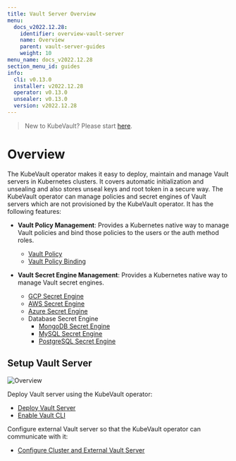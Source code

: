 ```yaml
---
title: Vault Server Overview
menu:
  docs_v2022.12.28:
    identifier: overview-vault-server
    name: Overview
    parent: vault-server-guides
    weight: 10
menu_name: docs_v2022.12.28
section_menu_id: guides
info:
  cli: v0.13.0
  installer: v2022.12.28
  operator: v0.13.0
  unsealer: v0.13.0
  version: v2022.12.28
---
```


> New to KubeVault? Please start [here](/docs/v2022.12.28/concepts/README).

# Overview

The KubeVault operator makes it easy to deploy, maintain and manage Vault servers in Kubernetes clusters. It covers automatic initialization and unsealing and also stores unseal keys and root token in a secure way. The KubeVault operator can manage policies and secret engines of Vault servers which are not provisioned by the KubeVault operator. It has the following features:

- **Vault Policy Management**: Provides a Kubernetes native way to manage Vault policies and bind those policies to the users or the auth method roles.

  - [Vault Policy](/docs/v2022.12.28/guides/policy-management/overview#vaultpolicy)
  - [Vault Policy Binding](/docs/v2022.12.28/guides/policy-management/overview#vaultpolicybinding)

- **Vault Secret Engine Management**: Provides a Kubernetes native way to manage Vault secret engines.

  - [GCP Secret Engine](/docs/v2022.12.28/guides/secret-engines/gcp/overview)
  - [AWS Secret Engine](/docs/v2022.12.28/guides/secret-engines/aws/overview)
  - [Azure Secret Engine](/docs/v2022.12.28/guides/secret-engines/azure/overview)
  - Database Secret Engine
    - [MongoDB Secret Engine](/docs/v2022.12.28/guides/secret-engines/mongodb/overview)
    - [MySQL Secret Engine](/docs/v2022.12.28/guides/secret-engines/mysql/overview)
    - [PostgreSQL Secret Engine](/docs/v2022.12.28/guides/secret-engines/postgres/overview)

## Setup Vault Server

![Overview](/docs/v2022.12.28/images/guides/vault-server/overview_vault_server_guide.svg)

Deploy Vault server using the KubeVault operator:

- [Deploy Vault Server](/docs/v2022.12.28/guides/vault-server/vault-server)
- [Enable Vault CLI](/docs/v2022.12.28/guides/vault-server/vault-server#enable-vault-cli)

 Configure external Vault server so that the  KubeVault operator can communicate with it:

- [Configure Cluster and External Vault Server](/docs/v2022.12.28/guides/vault-server/external-vault-sever)
